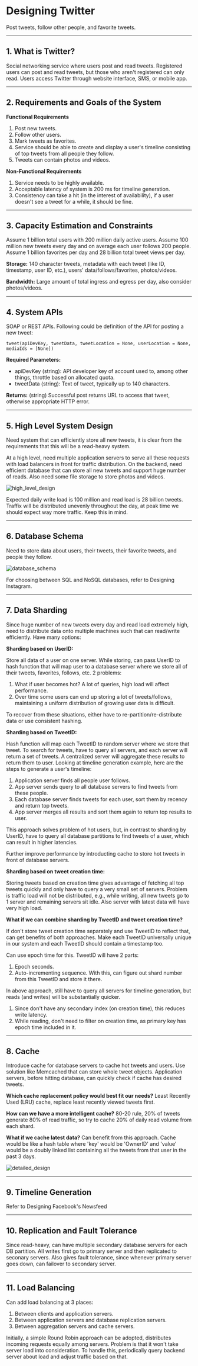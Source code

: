 # Designing Twitter

Post tweets, follow other people, and favorite tweets.

---

## 1. What is Twitter?

Social networking service where users post and read tweets. Registered users can post and read tweets, but those who aren't registered can only read. Users access Twitter through website interface, SMS, or mobile app.

---

## 2. Requirements and Goals of the System

**Functional Requirements**
1. Post new tweets.
2. Follow other users.
3. Mark tweets as favorites.
4. Service should be able to create and display a user's timeline consisting of top tweets from all people they follow.
5. Tweets can contain photos and videos.

**Non-Functional Requirements**
1. Service needs to be highly available.
2. Acceptable latency of system is 200 ms for timeline generation.
3. Consistency can take a hit (in the interest of availability), if a user doesn't see a tweet for a while, it should be fine.

---

## 3. Capacity Estimation and Constraints

Assume 1 billion total users with 200 million daily active users. Assume 100 million new tweets every day and on average each user follows 200 people. Assume 1 billion favorites per day and 28 billion total tweet views per day.

**Storage:** 140 character tweets, metadata with each tweet (like ID, timestamp, user ID, etc.), users' data/follows/favorites, photos/videos.

**Bandwidth:** Large amount of total ingress and egress per day, also consider photos/videos.

---

## 4. System APIs

SOAP or REST APIs. Following could be definition of the API for posting a new tweet:

`tweet(apiDevKey, tweetData, tweetLocation = None, userLocation = None, mediaIds = [None])`

**Required Parameters:**
- apiDevKey (string): API developer key of account used to, among other things, throttle based on allocated quota.
- tweetData (string): Text of tweet, typically up to 140 characters.

**Returns:** (string)
Successful post returns URL to access that tweet, otherwise appropriate HTTP error.

---

## 5. High Level System Design

Need system that can efficiently store all new tweets, it is clear from the requirements that this will be a read-heavy system.

At a high level, need multiple application servers to serve all these requests with load balancers in front for traffic distribution. On the backend, need efficient database that can store all new tweets and support huge number of reads. Also need some file storage to store photos and videos.

![high_level_design](high_level_design.png)

Expected daily write load is 100 million and read load is 28 billion tweets. Traffix will be distributed unevenly throughout the day, at peak time we should expect way more traffic. Keep this in mind.

---

## 6. Database Schema

Need to store data about users, their tweets, their favorite tweets, and people they follow.

![database_schema](database_schema.png)

For choosing between SQL and NoSQL databases, refer to Designing Instagram.

---

## 7. Data Sharding

Since huge number of new tweets every day and read load extremely high, need to distribute data onto multiple machines such that can read/write efficiently. Have many options:

**Sharding based on UserID:**

Store all data of a user on one server. While storing, can pass UserID to hash function that will map user to a database server where we store all of their tweets, favorites, follows, etc. 2 problems:
1. What if user becomes hot? A lot of queries, high load will affect performance.
2. Over time some users can end up storing a lot of tweets/follows, maintaining a uniform distribution of growing user data is difficult.

To recover from these situations, either have to re-partition/re-distribute data or use consistent hashing.

**Sharding based on TweetID:**

Hash function will map each TweetID to random server where we store that tweet. To search for tweets, have to query all servers, and each server will return a set of tweets. A centralized server will aggregate these results to return them to user. Looking at timeline generation example, here are the steps to generate a user's timeline:
1. Application server finds all people user follows.
2. App server sends query to all database servers to find tweets from these people.
3. Each database server finds tweets for each user, sort them by recency and return top tweets.
4. App server merges all results and sort them again to return top results to user.

This approach solves problem of hot users, but, in contrast to sharding by UserID, have to query all database partitions to find tweets of a user, which can result in higher latencies.

Further improve performance by introducting cache to store hot tweets in front of database servers.

**Sharding based on tweet creation time:**

Storing tweets based on creation time gives advantage of fetching all top tweets quickly and only have to query a very small set of servers. Problem is traffic load will not be distributed, e.g., while writing, all new tweets go to 1 server and remaining servers sit idle. Also server with latest data will have very high load.

**What if we can combine sharding by TweetID and tweet creation time?**

If don't store tweet creation time separately and use TweetID to reflect that, can get benefits of both approaches. Make each TweetID universally unique in our system and each TweetID should contain a timestamp too.

Can use epoch time for this. TweetID will have 2 parts:
1. Epoch seconds.
2. Auto-incrementing sequence.
With this, can figure out shard number from this TweetID and store it there.

In above approach, still have to query all servers for timeline generation, but reads (and writes) will be substantially quicker.
1. Since don't have any secondary index (on creation time), this reduces write latency.
2. While reading, don't need to filter on creation time, as primary key has epoch time included in it.

---

## 8. Cache

Introduce cache for database servers to cache hot tweets and users. Use solution like Memcached that can store whole tweet objects. Application servers, before hitting database, can quickly check if cache has desired tweets.

**Which cache replacement policy would best fit our needs?** Least Recently Used (LRU) cache, replace least recently viewed tweets first.

**How can we have a more intelligent cache?** 80-20 rule, 20% of tweets generate 80% of read traffic, so try to cache 20% of daily read volume from each shard.

**What if we cache latest data?** Can benefit from this approach. Cache would be like a hash table where 'key' would be 'OwnerID' and 'value' would be a doubly linked list containing all the tweets from that user in the past 3 days.

![detailed_design](detailed_design.png)

---

## 9. Timeline Generation

Refer to Designing Facebook's Newsfeed

---

## 10. Replication and Fault Tolerance

Since read-heavy, can have multiple secondary database servers for each DB partition. All writes first go to primary server and then replicated to seconary servers. Also gives fault tolerance, since whenever primary server goes down, can failover to secondary server.

---

## 11. Load Balancing

Can add load balancing at 3 places:
1. Between clients and application servers.
2. Between application servers and database replication servers.
3. Between aggregation servers and cache servers.

Initially, a simple Round Robin approach can be adopted, distributes incoming requests equally among servers. Problem is that it won't take server load into consideration. To handle this, periodically query backend server about load and adjust traffic based on that.
